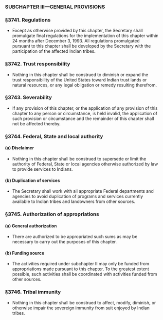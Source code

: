 ### SUBCHAPTER III—GENERAL PROVISIONS

### §3741. Regulations
* Except as otherwise provided by this chapter, the Secretary shall promulgate final regulations for the implementation of this chapter within 24 months after December 3, 1993. All regulations promulgated pursuant to this chapter shall be developed by the Secretary with the participation of the affected Indian tribes.

### §3742. Trust responsibility
* Nothing in this chapter shall be construed to diminish or expand the trust responsibility of the United States toward Indian trust lands or natural resources, or any legal obligation or remedy resulting therefrom.

### §3743. Severability
* If any provision of this chapter, or the application of any provision of this chapter to any person or circumstance, is held invalid, the application of such provision or circumstance and the remainder of this chapter shall not be affected thereby.

### §3744. Federal, State and local authority
#### (a) Disclaimer
* Nothing in this chapter shall be construed to supersede or limit the authority of Federal, State or local agencies otherwise authorized by law to provide services to Indians.

#### (b) Duplication of services
* The Secretary shall work with all appropriate Federal departments and agencies to avoid duplication of programs and services currently available to Indian tribes and landowners from other sources.

### §3745. Authorization of appropriations
#### (a) General authorization
* There are authorized to be appropriated such sums as may be necessary to carry out the purposes of this chapter.

#### (b) Funding source
* The activities required under subchapter II may only be funded from appropriations made pursuant to this chapter. To the greatest extent possible, such activities shall be coordinated with activities funded from other sources.

### §3746. Tribal immunity
* Nothing in this chapter shall be construed to affect, modify, diminish, or otherwise impair the sovereign immunity from suit enjoyed by Indian tribes.